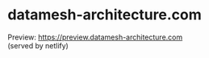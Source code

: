 # datamesh-architecture.com

Preview: https://preview.datamesh-architecture.com  
(served by netlify)
